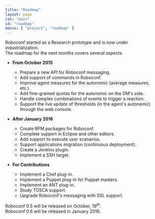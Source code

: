 ```yaml
---
title: "Roadmap"
layout: page
cat: "main"
id: "roadmap"
menus: [ "project", "roadmap" ]
---
```


Roboconf started as a Research prototype and is now under industrialization.  
The roadmap for the next months covers several aspects.

<!-- 
	 &nbsp; <span class="glyphicon glyphicon-ok"></span>
	 &nbsp; <span class="glyphicon glyphicon-time"></span>
-->


* **From October 2015**

	* Prepare a new API for Roboconf messaging.
	* Add support of commands in Roboconf.
	* Improve agent measures for the autonomic (average measures, etc.).
	* Add fine-grained quotas for the autonomic on the DM's side.
	* Handle complex combinations of events to trigger a reaction.
	* Support the live update of thresholds (in the agent's autonomic) through the web console.


* **After January 2016**

	* Create RPM packages for Roboconf.
	* Complete support in Eclipse and other editors.	
	* Add support to execute user scenarios.
	* Support applications migration (continuous deployment).
	* Create a Jenkins plugin.
	* Implement a SSH target.


* **For Contributions**

    * Implement a Chef plug-in.
    * Implement a Puppet plug-in for Puppet masters.
    * Implement an ANT plug-in.
    * Study TOSCA support.
    * Upgrade Roboconf's messaging with SSL support.


Roboconf 0.5 will be released on October, 19<sup>th</sup>.  
Roboconf 0.6 will be released in January 2016.
